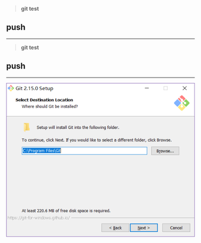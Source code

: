 > **git test**

## push ##


----------

> **git test**

## push ##


----------

![这里写图片描述](https://github.com/willingtolove/git-test-1/blob/master/img/2.png)
